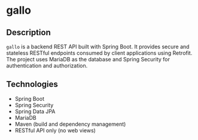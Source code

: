 # gallo

## Description
`gallo` is a backend REST API built with Spring Boot. It provides secure and stateless RESTful endpoints consumed by client applications using Retrofit. The project uses MariaDB as the database and Spring Security for authentication and authorization.

## Technologies 
- Spring Boot  
- Spring Security  
- Spring Data JPA  
- MariaDB  
- Maven (build and dependency management)  
- RESTful API only (no web views)

